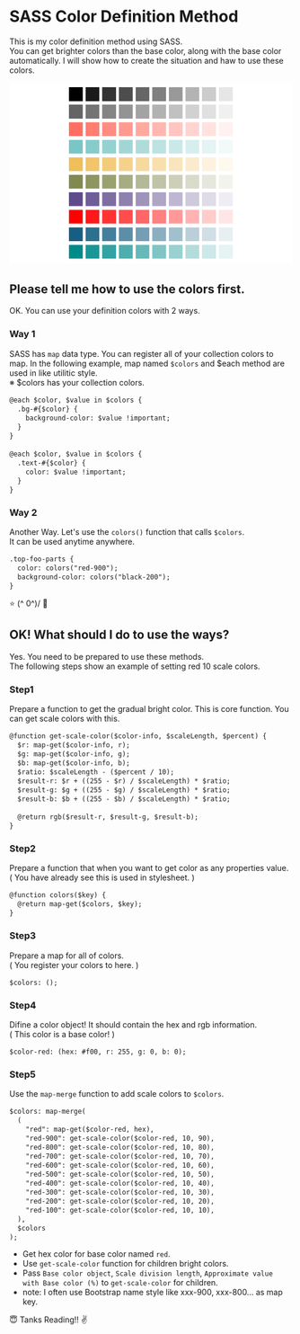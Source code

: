 # SASS Color Definition Method
This is my color definition method using SASS.  
You can get brighter colors than the base color, along with the base color automatically.
I will show how to create the situation and haw to use these colors.

![Capture1](https://github.com/masa-sumimoto/sass-color-definition-method/blob/master/env_files/images/capture-1.png)


## Please tell me how to use the colors first.
OK. You can use your definition colors with 2 ways.

### Way 1
SASS has `map` data type. You can register all of your collection colors to map.
In the following example, map named `$colors` and $each method are used in like utilitic style.  
※ $colors has your collection colors.

```
@each $color, $value in $colors {
  .bg-#{$color} {
    background-color: $value !important;
  }
}

@each $color, $value in $colors {
  .text-#{$color} {
    color: $value !important;
  }
}
```

### Way 2
Another Way. Let's use the `colors()` function that calls `$colors`.  
It can be used anytime anywhere.
```
.top-foo-parts {
  color: colors("red-900");
  background-color: colors("black-200");
}
```

:star: (^ 0^)/ :star2:  

## OK! What should I do to use the ways?
Yes. You need to be prepared to use these methods.  
The following steps show an example of setting red 10 scale colors.


### Step1
Prepare a function to get the gradual bright color.
This is core function. You can get scale colors with this.

```
@function get-scale-color($color-info, $scaleLength, $percent) {
  $r: map-get($color-info, r);
  $g: map-get($color-info, g);
  $b: map-get($color-info, b);
  $ratio: $scaleLength - ($percent / 10);
  $result-r: $r + ((255 - $r) / $scaleLength) * $ratio;
  $result-g: $g + ((255 - $g) / $scaleLength) * $ratio;
  $result-b: $b + ((255 - $b) / $scaleLength) * $ratio;

  @return rgb($result-r, $result-g, $result-b);
}
```

### Step2
Prepare a function that when you want to get color as any properties value.  
( You have already see this is used in stylesheet. )
```
@function colors($key) {
  @return map-get($colors, $key);
}
```

### Step3
Prepare a map for all of colors.  
( You register your colors to here. )
```
$colors: ();
```

### Step4
Difine a color object!
It should contain the hex and rgb information.  
( This color is a base color! )
```
$color-red: (hex: #f00, r: 255, g: 0, b: 0);
```

### Step5
Use the `map-merge` function to add scale colors to `$colors`. 
```
$colors: map-merge(
  (
    "red": map-get($color-red, hex),
    "red-900": get-scale-color($color-red, 10, 90),
    "red-800": get-scale-color($color-red, 10, 80),
    "red-700": get-scale-color($color-red, 10, 70),
    "red-600": get-scale-color($color-red, 10, 60),
    "red-500": get-scale-color($color-red, 10, 50),
    "red-400": get-scale-color($color-red, 10, 40),
    "red-300": get-scale-color($color-red, 10, 30),
    "red-200": get-scale-color($color-red, 10, 20),
    "red-100": get-scale-color($color-red, 10, 10),
  ),
  $colors
);
```
- Get hex color for base color named `red`.
- Use `get-scale-color` function for children bright colors.
- Pass `Base color object`, `Scale division length`, `Approximate value with Base color (%)` to `get-scale-color` for children.
- note: I often use Bootstrap name style like xxx-900, xxx-800... as map key.


:innocent: Tanks Reading!! :v:
